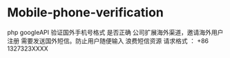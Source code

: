# Mobile-phone-verification
php  googleAPI 验证国外手机号格式 是否正确
公司扩展海外渠道，邀请海外用户注册 需要发送国外短信。防止用户随便输入 浪费短信资源
请求格式 ：  +86 1327323XXXX
